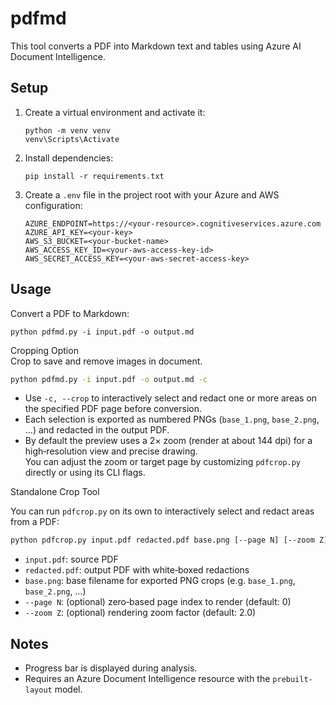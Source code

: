 pdfmd
=====

This tool converts a PDF into Markdown text and tables using Azure AI Document Intelligence.


Setup
-----

1. Create a virtual environment and activate it:

   ```
   python -m venv venv
   venv\Scripts\Activate
   ```

2. Install dependencies:

   ```
   pip install -r requirements.txt
   ```

3. Create a `.env` file in the project root with your Azure and AWS configuration:

   ```dotenv
   AZURE_ENDPOINT=https://<your-resource>.cognitiveservices.azure.com
   AZURE_API_KEY=<your-key>
   AWS_S3_BUCKET=<your-bucket-name>
   AWS_ACCESS_KEY_ID=<your-aws-access-key-id>
   AWS_SECRET_ACCESS_KEY=<your-aws-secret-access-key>
   ```


Usage
-----

Convert a PDF to Markdown:

```
python pdfmd.py -i input.pdf -o output.md
```

Cropping Option  
Crop to save and remove images in document.  

```bash
python pdfmd.py -i input.pdf -o output.md -c
```

- Use `-c, --crop` to interactively select and redact one or more areas on the specified PDF page before conversion.
- Each selection is exported as numbered PNGs (`base_1.png`, `base_2.png`, …) and redacted in the output PDF.
- By default the preview uses a 2× zoom (render at about 144 dpi) for a high‑resolution view and precise drawing.  
  You can adjust the zoom or target page by customizing `pdfcrop.py` directly or using its CLI flags.

Standalone Crop Tool

You can run `pdfcrop.py` on its own to interactively select and redact areas from a PDF:
```bash
python pdfcrop.py input.pdf redacted.pdf base.png [--page N] [--zoom Z]
```
- `input.pdf`: source PDF
- `redacted.pdf`: output PDF with white‑boxed redactions
- `base.png`: base filename for exported PNG crops (e.g. `base_1.png`, `base_2.png`, …)
- `--page N`: (optional) zero‑based page index to render (default: 0)
- `--zoom Z`: (optional) rendering zoom factor (default: 2.0)


Notes
-----

- Progress bar is displayed during analysis.
- Requires an Azure Document Intelligence resource with the `prebuilt-layout` model.
